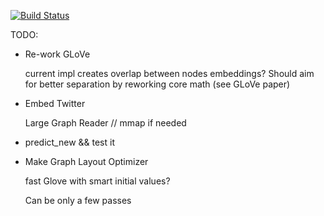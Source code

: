 [![Build Status](https://travis-ci.com/VHRanger/CSRGraph.svg?branch=master)](https://travis-ci.com/VHRanger/CSRGraph)


TODO:
     
- Re-work GLoVe

     current impl creates overlap between nodes embeddings?
     Should aim for better separation by reworking core math (see GLoVe paper)

- Embed Twitter
     
     Large Graph Reader // mmap if needed
     
- predict_new && test it

- Make Graph Layout Optimizer 

    fast Glove with smart initial values? 
    
    Can be only a few passes 
